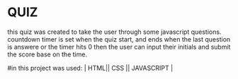 # QUIZ

this quiz was created to take the user through some javascript questions.
countdown timer is set when the quiz start, and ends when the last question is answere or the timer hits 0
then the user can input their initials and submit the score base on the time.

#in this project was used:
| HTML|| CSS || JAVASCRIPT |
